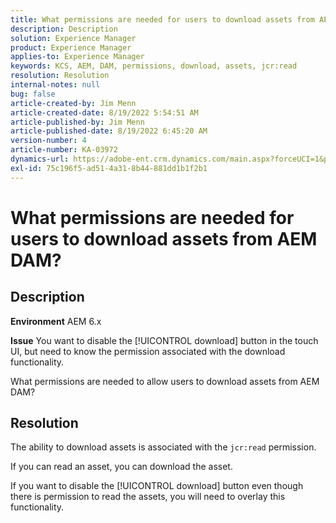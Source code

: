 ```yaml
---
title: What permissions are needed for users to download assets from AEM DAM?
description: Description
solution: Experience Manager
product: Experience Manager
applies-to: Experience Manager
keywords: KCS, AEM, DAM, permissions, download, assets, jcr:read
resolution: Resolution
internal-notes: null
bug: false
article-created-by: Jim Menn
article-created-date: 8/19/2022 5:54:51 AM
article-published-by: Jim Menn
article-published-date: 8/19/2022 6:45:20 AM
version-number: 4
article-number: KA-03972
dynamics-url: https://adobe-ent.crm.dynamics.com/main.aspx?forceUCI=1&pagetype=entityrecord&etn=knowledgearticle&id=94ac366f-831f-ed11-b83e-0022480866ad
exl-id: 75c196f5-ad51-4a31-8b44-881dd1b1f2b1
---
```

# What permissions are needed for users to download assets from AEM DAM?

## Description


<b>Environment</b>
AEM 6.x

<b>Issue</b>
You want to disable the [!UICONTROL download] button in the touch UI, but need to know the permission associated with the download functionality.

What permissions are needed to allow users to download assets from AEM DAM?


## Resolution


The ability to download assets is associated with the `jcr:read` permission.

If you can read an asset, you can download the asset.

If you want to disable the [!UICONTROL download] button even though there is permission to read the assets, you will need to overlay this functionality.
